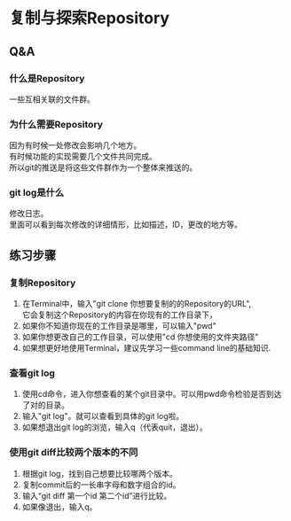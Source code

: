 # 复制与探索Repository

## Q&A
### 什么是Repository
一些互相关联的文件群。

### 为什么需要Repository
因为有时候一处修改会影响几个地方。  
有时候功能的实现需要几个文件共同完成。  
所以git的推送是将这些文件群作为一个整体来推送的。

### git log是什么
修改日志。  
里面可以看到每次修改的详细情形，比如描述，ID，更改的地方等。

## 练习步骤
### 复制Repository
1. 在Terminal中，输入"git clone 你想要复制的的Repository的URL",  
它会复制这个Repository的内容在你现有的工作目录下，  
2. 如果你不知道你现在的工作目录是哪里，可以输入"pwd"
3. 如果你想更改自己的工作目录，可以使用"cd 你想使用的文件夹路径" 
4. 如果想更好地使用Terminal，建议先学习一些command line的基础知识.

### 查看git log
1. 使用cd命令，进入你想查看的某个git目录中。可以用pwd命令检验是否到达了对的目录。
2. 输入"git log"。就可以查看到具体的git log啦。
3. 如果想退出git log的浏览，输入q（代表quit，退出）。

### 使用git diff比较两个版本的不同
1. 根据git log，找到自己想要比较哪两个版本。
2. 复制commit后的一长串字母和数字组合的id。
3. 输入“git diff 第一个id 第二个id”进行比较。
4. 如果像退出，输入q。